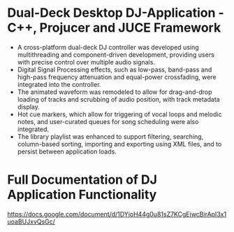 # Dual-Deck Desktop DJ-Application - C++, Projucer and JUCE Framework
* A cross-platform dual-deck DJ controller was developed using multithreading and component-driven development, providing users with precise control over multiple audio signals. 
* Digital Signal Processing effects, such as low-pass, band-pass and high-pass frequency attenuation and equal-power crossfading, were integrated into the controller. 
* The animated waveform was remodeled to allow for drag-and-drop loading of tracks and scrubbing of audio position, with track metadata display. 
* Hot cue markers, which allow for triggering of vocal loops and melodic notes, and user-curated queues for song scheduling were also integrated. 
* The library playlist was enhanced to support filtering, searching, column-based sorting, importing and exporting using XML files, and to persist between application loads.

# Full Documentation of DJ Application Functionality
https://docs.google.com/document/d/1DYjoH44g0u81sZ7KCgEjwcBirApI3x1uoaBUJxvQsGc/
